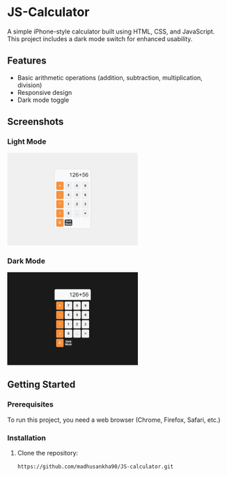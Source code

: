 # JS-Calculator

A simple iPhone-style calculator built using HTML, CSS, and JavaScript. This project includes a dark mode switch for enhanced usability.

## Features

- Basic arithmetic operations (addition, subtraction, multiplication, division)
- Responsive design
- Dark mode toggle

## Screenshots

### Light Mode                                                                                 
<img src="screenshots/light-mode.png" alt="Light Mode Screenshot" width="300">                                           

### Dark Mode
<img src="screenshots/dark-mode.png" alt="Dark Mode Screenshot" width="300">  

## Getting Started

### Prerequisites

To run this project, you need a web browser (Chrome, Firefox, Safari, etc.)

### Installation

1. Clone the repository:
   ```sh
   https://github.com/madhusankha90/JS-calculator.git
